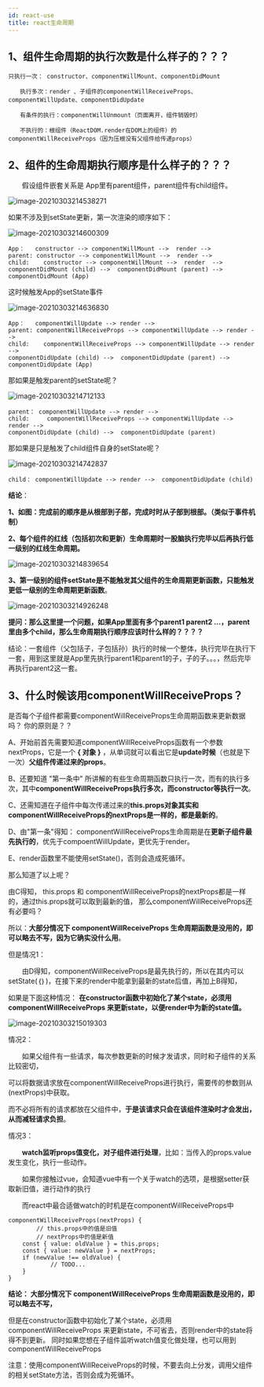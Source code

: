 ```yaml
---
id: react-use
title: react生命周期
---
```


## 1、组件生命周期的执行次数是什么样子的？？？

```
只执行一次： constructor、componentWillMount、componentDidMount

　　执行多次：render 、子组件的componentWillReceiveProps、componentWillUpdate、componentDidUpdate

　　有条件的执行：componentWillUnmount（页面离开，组件销毁时）

　　不执行的：根组件（ReactDOM.render在DOM上的组件）的componentWillReceiveProps（因为压根没有父组件给传递props）
```

## 2、组件的生命周期执行顺序是什么样子的？？？

　　假设组件嵌套关系是 App里有parent组件，parent组件有child组件。

  ![image-20210303214538271](react-use.assets/image-20210303214538271.png)



 如果不涉及到setState更新，第一次渲染的顺序如下： 

![image-20210303214600309](react-use.assets/image-20210303214600309.png)

```
App：   constructor --> componentWillMount -->  render --> 
parent: constructor --> componentWillMount -->  render --> 
child:    constructor --> componentWillMount -->  render  --> 
componentDidMount (child) -->  componentDidMount (parent) --> componentDidMount (App)
```

 这时候触发App的setState事件 

![image-20210303214636830](react-use.assets/image-20210303214636830.png)

```
App：   componentWillUpdate --> render --> 
parent: componentWillReceiveProps --> componentWillUpdate --> render --> 
child:    componentWillReceiveProps --> componentWillUpdate --> render -->
componentDidUpdate (child) -->  componentDidUpdate (parent) --> componentDidUpdate (App)
```

 那如果是触发parent的setState呢？ 

![image-20210303214712133](react-use.assets/image-20210303214712133.png)

```
parent： componentWillUpdate --> render --> 
child:     componentWillReceiveProps --> componentWillUpdate --> render --> 
componentDidUpdate (child) -->  componentDidUpdate (parent) 
```

 那如果是只是触发了child组件自身的setState呢？ 

![image-20210303214742837](react-use.assets/image-20210303214742837.png)

```
child： componentWillUpdate --> render -->  componentDidUpdate (child)
```

**结论**：

**1、如图：完成前的顺序是从根部到子部，完成时时从子部到根部。（类似于事件机制）**

**2、每个组件的红线（包括初次和更新）生命周期时一股脑执行完毕以后再执行低一级别的红线生命周期。**

![image-20210303214839654](react-use.assets/image-20210303214839654.png)

 **3、第一级别的组件setState是不能触发其父组件的生命周期更新函数，只能触发更低一级别的生命周期更新函数**。 

![image-20210303214926248](react-use.assets/image-20210303214926248.png)

**提问：那么这里提一个问题，如果App里面有多个parent1 parent2 ...，parent里由多个child，那么生命周期执行顺序应该时什么样的？？？？**

结论：一套组件（父包括子，子包括孙）执行的时候一个整体，执行完毕在执行下一套，用到这里就是App里先执行parent1和parent1的子，子的子。。。，然后完毕再执行parent2这一套。

## 3、什么时候该用componentWillReceiveProps？

  是否每个子组件都需要componentWillReceiveProps生命周期函数来更新数据吗？ 你的原则是？？

 

A、开始前首先需要知道componentWillReceiveProps函数有一个参数nextProps，它是一个 **{ 对象 }** ，从单词就可以看出它是**update时候**（也就是下一次）**父组件传递过来的props**。

B、还要知道 "第一条中" 所讲解的有些生命周期函数只执行一次，而有的执行多次，其中**componentWillReceiveProps执行多次，而constructor等执行一次**。

C、还需知道在子组件中每次传递过来的**this.props对象其实和componentWillReceiveProps的nextProps是一样的，都是最新的**。

D、由"第一条"得知： componentWillReceiveProps生命周期是在**更新子组件最先执行的**，优先于compoentWillUpdate，更优先于render。

E、render函数里不能使用setState()，否则会造成死循环。

 

那么知道了以上呢？ 

 

由C得知， this.props 和 componentWillReceiveProps的nextProps都是一样的，通过this.props就可以取到最新的值， 那么componentWillReceiveProps还有必要吗？

所以：**大部分情况下 componentWillReceiveProps 生命周期函数是没用的，即可以略去不写，因为它确实没什么用**。

 

但是情况1：

　　由D得知，componentWillReceiveProps是最先执行的，所以在其内可以setState(｛｝)，在接下来的render中能拿到最新的state后值，再加上B得知，

如果是下面这种情况： **在constructor函数中初始化了某个state，必须用 componentWillReceiveProps 来更新state，以便render中为新的state值。**

![image-20210303215019303](react-use.assets/image-20210303215019303.png)

情况2：

　　如果父组件有一些请求，每次参数更新的时候才发请求，同时和子组件的关系比较密切，

可以将数据请求放在componentWillReceiveProps进行执行，需要传的参数则从(nextProps)中获取。

而不必将所有的请求都放在父组件中，**于是该请求只会在该组件渲染时才会发出，从而减轻请求负担**。

 情况3：

　　**watch监听props值变化，对子组件进行处理**，比如：当传入的props.value发生变化，执行一些动作。 

　　如果你接触过vue，会知道vue中有一个关于watch的选项，是根据setter获取新旧值，进行动作的执行

　　而react中最合适做watch的时机是在componentWillReceiveProps中

```
componentWillReceiveProps(nextProps) {
        // this.props中的值是旧值
        // nextProps中的值是新值
    const { value: oldValue } = this.props;
    const { value: newValue } = nextProps;
    if (newValue !== oldValue) {
            // TODO...
    }
}
```

**结论： 大部分情况下 componentWillReceiveProps 生命周期函数是没用的，即可以略去不写，**

但是在constructor函数中初始化了某个state，必须用 componentWillReceiveProps 来更新state，不可省去，否则render中的state将得不到更新。
同时如果您想在子组件监听watch值变化做处理，也可以用到componentWillReceiveProps

注意：使用componentWillReceiveProps的时候，不要去向上分发，调用父组件的相关setState方法，否则会成为死循环。

